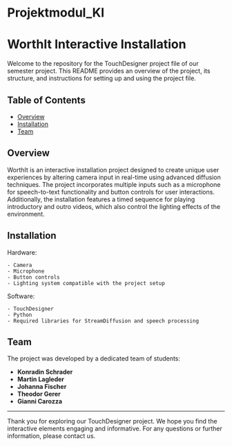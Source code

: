 # Projektmodul_KI

# WorthIt Interactive Installation

Welcome to the repository for the TouchDesigner project file of our semester project. This README provides an overview of the project, its structure, and instructions for setting up and using the project file.

## Table of Contents
- [Overview](#overview)
- [Installation](#installation)
- [Team](#team)


## Overview

WorthIt is an interactive installation project designed to create unique user experiences by altering camera input in real-time using advanced diffusion techniques. The project incorporates multiple inputs such as a microphone for speech-to-text functionality and button controls for user interactions. Additionally, the installation features a timed sequence for playing introductory and outro videos, which also control the lighting effects of the environment.

## Installation

Hardware:

    - Camera
    - Microphone
    - Button controls
    - Lighting system compatible with the project setup

Software:

    - TouchDesigner
    - Python 
    - Required libraries for StreamDiffusion and speech processing

## Team

The project was developed by a dedicated team of students:

- **Konradin Schrader**
- **Martin Lagleder**
- **Johanna Fischer**
- **Theodor Gerer**
- **Gianni Carozza**

---

Thank you for exploring our TouchDesigner project. We hope you find the interactive elements engaging and informative. For any questions or further information, please contact us.